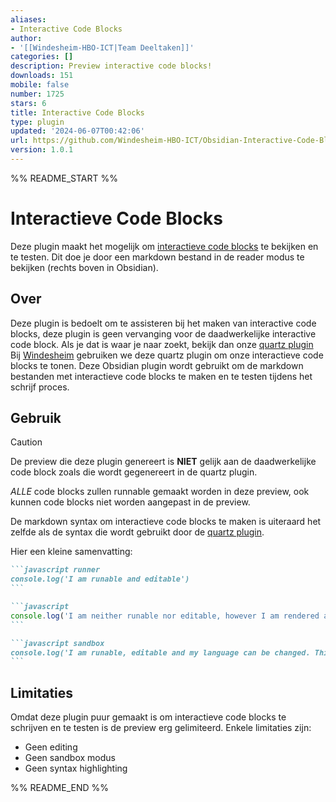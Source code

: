 ```yaml
---
aliases:
- Interactive Code Blocks
author:
- '[[Windesheim-HBO-ICT|Team Deeltaken]]'
categories: []
description: Preview interactive code blocks!
downloads: 151
mobile: false
number: 1725
stars: 6
title: Interactive Code Blocks
type: plugin
updated: '2024-06-07T00:42:06'
url: https://github.com/Windesheim-HBO-ICT/Obsidian-Interactive-Code-Block-Plugin
version: 1.0.1
---
```


%% README_START %%

# Interactieve Code Blocks

Deze plugin maakt het mogelijk om 
[interactieve code blocks](https://github.com/windesheim-hbo-ict/deeltaken) 
te bekijken en te testen. Dit doe je door een markdown bestand in de reader 
modus te bekijken (rechts boven in Obsidian).

## Over
Deze plugin is bedoelt om te assisteren bij het maken van interactive code 
blocks, deze plugin is geen vervanging voor de daadwerkelijke interactive code 
block. Als je dat is waar je naar zoekt, bekijk dan onze [quartz plugin](https://github.com/Windesheim-HBO-ICT/Leertaken/blob/main/quartz/quartz/plugins/transformers/codeRunner.ts)
Bij [Windesheim](https://windesheim.nl) gebruiken we deze quartz plugin om onze 
interactieve code blocks te tonen. Deze Obsidian plugin wordt gebruikt om de 
markdown bestanden met interactieve code blocks te maken en te testen tijdens 
het schrijf proces.

## Gebruik
> [!CAUTION]    
> De preview die deze plugin genereert is **NIET** gelijk aan de daadwerkelijke 
> code block zoals die wordt gegenereert in de quartz plugin.
>
> *ALLE* code blocks zullen runnable gemaakt worden in deze preview, ook kunnen 
> code blocks niet worden aangepast in de preview.


De markdown syntax om interactieve code blocks te maken is uiteraard het zelfde 
als de syntax die wordt gebruikt door de [quartz plugin](https://github.com/Windesheim-HBO-ICT/Leertaken/blob/main/quartz/quartz/plugins/transformers/codeRunner.ts). 

Hier een kleine samenvatting:

````md
```javascript runner
console.log('I am runable and editable')
```
````

````md
```javascript
console.log('I am neither runable nor editable, however I am rendered as a interactive code block')
```
````

````md
```javascript sandbox
console.log('I am runable, editable and my language can be changed. This is a whole world of possibilities!')
```
````

## Limitaties
Omdat deze plugin puur gemaakt is om interactieve code blocks te schrijven en 
te testen is de preview erg gelimiteerd. Enkele limitaties zijn:

- Geen editing
- Geen sandbox modus
- Geen syntax highlighting


%% README_END %%